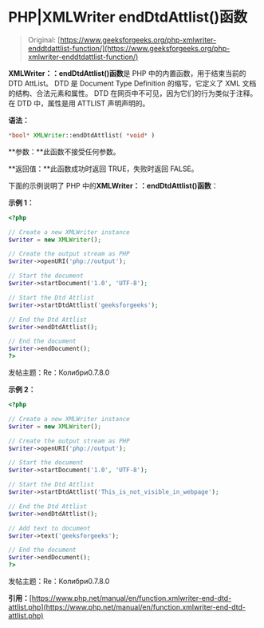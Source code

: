 # PHP|XMLWriter endDtdAttlist()函数

> Original: [https://www.geeksforgeeks.org/php-xmlwriter-enddtdattlist-function/](https://www.geeksforgeeks.org/php-xmlwriter-enddtdattlist-function/)

**XMLWriter：：endDtdAttlist()函数**是 PHP 中的内置函数，用于结束当前的 DTD AttList。 DTD 是 Document Type Definition 的缩写，它定义了 XML 文档的结构、合法元素和属性。 DTD 在网页中不可见，因为它们的行为类似于注释。 在 DTD 中，属性是用 ATTLIST 声明声明的。

**语法：**

```php
*bool* XMLWriter::endDtdAttlist( *void* )
```

**参数：**此函数不接受任何参数。

**返回值：**此函数成功时返回 TRUE，失败时返回 FALSE。

下面的示例说明了 PHP 中的**XMLWriter：：endDtdAttlist()函数**：

**示例 1：**

```php
<?php

// Create a new XMLWriter instance
$writer = new XMLWriter();

// Create the output stream as PHP
$writer->openURI('php://output');

// Start the document
$writer->startDocument('1.0', 'UTF-8');

// Start the Dtd Attlist
$writer->startDtdAttlist('geeksforgeeks');

// End the Dtd Attlist
$writer->endDtdAttlist();

// End the document
$writer->endDocument();
?>
```

发帖主题：Re：Колибри0.7.8.0

**示例 2：**

```php
<?php

// Create a new XMLWriter instance
$writer = new XMLWriter();

// Create the output stream as PHP
$writer->openURI('php://output');

// Start the document
$writer->startDocument('1.0', 'UTF-8');

// Start the Dtd Attlist
$writer->startDtdAttlist('This_is_not_visible_in_webpage');

// End the Dtd Attlist
$writer->endDtdAttlist();

// Add text to document
$writer->text('geeksforgeeks');

// End the document
$writer->endDocument();
?>
```

发帖主题：Re：Колибри0.7.8.0

**引用：**[https://www.php.net/manual/en/function.xmlwriter-end-dtd-attlist.php](https://www.php.net/manual/en/function.xmlwriter-end-dtd-attlist.php)